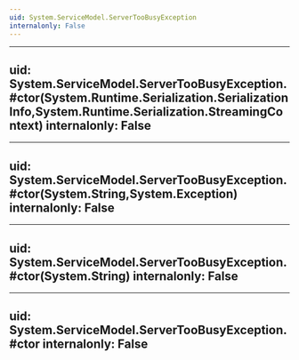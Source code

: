 ```yaml
---
uid: System.ServiceModel.ServerTooBusyException
internalonly: False
---
```


---
uid: System.ServiceModel.ServerTooBusyException.#ctor(System.Runtime.Serialization.SerializationInfo,System.Runtime.Serialization.StreamingContext)
internalonly: False
---

---
uid: System.ServiceModel.ServerTooBusyException.#ctor(System.String,System.Exception)
internalonly: False
---

---
uid: System.ServiceModel.ServerTooBusyException.#ctor(System.String)
internalonly: False
---

---
uid: System.ServiceModel.ServerTooBusyException.#ctor
internalonly: False
---
